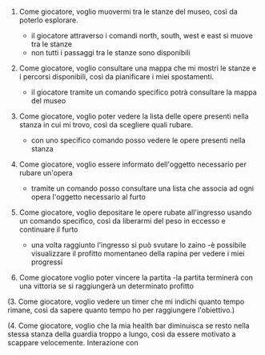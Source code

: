 1) Come giocatore, voglio muovermi tra le stanze del museo, così da poterlo esplorare.
	- il giocatore attraverso i comandi north, south, west e east si muove tra le stanze
	- non tutti i passaggi tra le stanze sono disponibili

2) Come giocatore, voglio consultare una mappa che mi mostri le stanze e i percorsi disponibili, così da pianificare i miei spostamenti.
	- il giocatore tramite un comando specifico potrà consultare la mappa del museo

3) Come giocatore, voglio poter vedere la lista delle opere presenti nella stanza in cui mi trovo, così da scegliere quali rubare.
	- con uno specifico comando posso vedere le opere presenti nella stanza

4) Come giocatore, voglio essere informato dell'oggetto necessario per rubare un'opera
	- tramite un comando posso consultare una lista che associa ad ogni opera l'oggetto necessario al furto

5) Come giocatore, voglio depositare le opere rubate all'ingresso usando un comando specifico, così da liberarmi del peso in eccesso e continuare il furto
	- una volta raggiunto l'ingresso si può svutare lo zaino 
	-è possibile visualizzare il profitto momentaneo della rapina per vedere i miei progressi

6) Come giocatore voglio poter vincere la partita
   -la partita terminerà con una vittoria se si raggiungerà un determinato profitto


   
(3. Come giocatore, voglio vedere un timer che mi indichi quanto tempo rimane, così da sapere quanto tempo ho per raggiungere l'obiettivo.)

(4. Come giocatore, voglio che la mia health bar diminuisca se resto nella stessa stanza della guardia troppo a lungo, così da essere motivato a scappare velocemente.
Interazione con 

   

